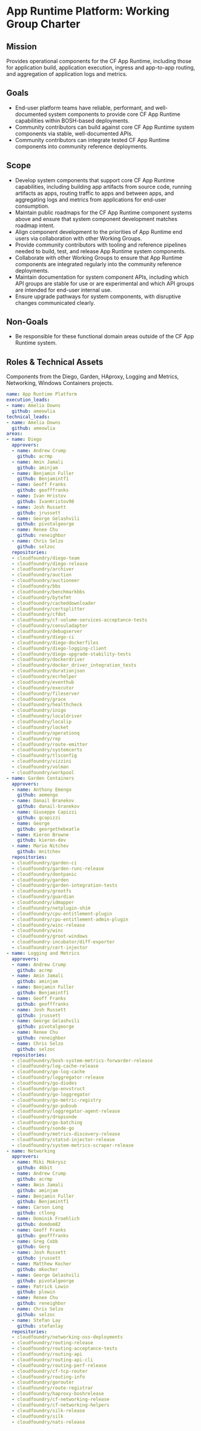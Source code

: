 # App Runtime Platform: Working Group Charter

## Mission

Provides operational components for the CF App Runtime, including those for application build, application execution, ingress and app-to-app routing, and aggregation of application logs and metrics.


## Goals

- End-user platform teams have reliable, performant, and well-documented system components to provide core CF App Runtime capabilities within BOSH-based deployments.
- Community contributors can build against core CF App Runtime system components via stable, well-documented APIs.
- Community contributors can integrate tested CF App Runtime components into community reference deployments.


## Scope

- Develop system components that support core CF App Runtime capabilities, including building app artifacts from source code, running artifacts as apps, routing traffic to apps and between apps, and aggregating logs and metrics from applications for end-user consumption.
- Maintain public roadmaps for the CF App Runtime component systems above and ensure that system component development matches roadmap intent.
- Align component development to the priorities of App Runtime end users via collaboration with other Working Groups.
- Provide community contributors with tooling and reference pipelines needed to build, test, and release App Runtime system components.
- Collaborate with other Working Groups to ensure that App Runtime components are integrated regularly into the community reference deployments.
- Maintain documentation for system component APIs, including which API groups are stable for use or are experimental and which API groups are intended for end-user internal use.
- Ensure upgrade pathways for system components, with disruptive changes communicated clearly.



## Non-Goals

- Be responsible for these functional domain areas outside of the CF App Runtime system.


## Roles & Technical Assets

Components from the Diego, Garden, HAproxy, Logging and Metrics, Networking, Windows Containers projects.

```yaml
name: App Runtime Platform
execution_leads:
- name: Amelia Downs
  github: ameowlia
technical_leads:
- name: Amelia Downs
  github: ameowlia
areas:
- name: Diego
  approvers:
  - name: Andrew Crump
    github: acrmp
  - name: Amin Jamali
    github: aminjam
  - name: Benjamin Fuller
    github: Benjamintf1
  - name: Geoff Franks
    github: geofffranks
  - name: Ivan Hristov
    github: IvanHristov98
  - name: Josh Russett
    github: jrussett
  - name: George Gelashvili
    github: pivotalgeorge
  - name: Renee Chu
    github: reneighbor
  - name: Chris Selzo
    github: selzoc
  repositories:
  - cloudfoundry/diego-team
  - cloudfoundry/diego-release
  - cloudfoundry/archiver
  - cloudfoundry/auction
  - cloudfoundry/auctioneer
  - cloudfoundry/bbs
  - cloudfoundry/benchmarkbbs
  - cloudfoundry/bytefmt
  - cloudfoundry/cacheddownloader
  - cloudfoundry/certsplitter
  - cloudfoundry/cfdot
  - cloudfoundry/cf-volume-services-acceptance-tests
  - cloudfoundry/consuladapter
  - cloudfoundry/debugserver
  - cloudfoundry/diego-ci
  - cloudfoundry/diego-dockerfiles
  - cloudfoundry/diego-logging-client
  - cloudfoundry/diego-upgrade-stability-tests
  - cloudfoundry/dockerdriver
  - cloudfoundry/docker_driver_integration_tests
  - cloudfoundry/durationjson
  - cloudfoundry/ecrhelper
  - cloudfoundry/eventhub
  - cloudfoundry/executor
  - cloudfoundry/fileserver
  - cloudfoundry/grace
  - cloudfoundry/healthcheck
  - cloudfoundry/inigo
  - cloudfoundry/localdriver
  - cloudfoundry/localip
  - cloudfoundry/locket
  - cloudfoundry/operationq
  - cloudfoundry/rep
  - cloudfoundry/route-emitter
  - cloudfoundry/systemcerts
  - cloudfoundry/tlsconfig
  - cloudfoundry/vizzini
  - cloudfoundry/volman
  - cloudfoundry/workpool
- name: Garden Containers
  approvers:
  - name: Anthony Emengo
    github: aemengo
  - name: Danail Branekov
    github: danail-branekov
  - name: Giuseppe Capizzi
    github: gcapizzi
  - name: George
    github: georgethebeatle
  - name: Kieron Browne
    github: kieron-dev
  - name: Mario Nitchev
    github: mnitchev
  repositories:
  - cloudfoundry/garden-ci
  - cloudfoundry/garden-runc-release
  - cloudfoundry/dontpanic
  - cloudfoundry/garden
  - cloudfoundry/garden-integration-tests
  - cloudfoundry/grootfs
  - cloudfoundry/guardian
  - cloudfoundry/idmapper
  - cloudfoundry/netplugin-shim
  - cloudfoundry/cpu-entitlement-plugin
  - cloudfoundry/cpu-entitlement-admin-plugin
  - cloudfoundry/winc-release
  - cloudfoundry/winc
  - cloudfoundry/groot-windows
  - cloudfoundry-incubator/diff-exporter
  - cloudfoundry/cert-injector
- name: Logging and Metrics
  approvers:
  - name: Andrew Crump
    github: acrmp
  - name: Amin Jamali
    github: aminjam
  - name: Benjamin Fuller
    github: Benjamintf1
  - name: Geoff Franks
    github: geofffranks
  - name: Josh Russett
    github: jrussett
  - name: George Gelashvili
    github: pivotalgeorge
  - name: Renee Chu
    github: reneighbor
  - name: Chris Selzo
    github: selzoc
  repositories:
  - cloudfoundry/bosh-system-metrics-forwarder-release
  - cloudfoundry/log-cache-release
  - cloudfoundry/go-log-cache
  - cloudfoundry/loggregator-release
  - cloudfoundry/go-diodes
  - cloudfoundry/go-envstruct
  - cloudfoundry/go-loggregator
  - cloudfoundry/go-metric-registry
  - cloudfoundry/go-pubsub
  - cloudfoundry/loggregator-agent-release
  - cloudfoundry/dropsonde
  - cloudfoundry/go-batching
  - cloudfoundry/sonde-go
  - cloudfoundry/metrics-discovery-release
  - cloudfoundry/statsd-injector-release
  - cloudfoundry/system-metrics-scraper-release
- name: Networking
  approvers:
  - name: Miki Mokrysz
    github: 46bit
  - name: Andrew Crump
    github: acrmp
  - name: Amin Jamali
    github: aminjam
  - name: Benjamin Fuller
    github: Benjamintf1
  - name: Carson Long
    github: ctlong
  - name: Dominik Froehlich
    github: domdom82
  - name: Geoff Franks
    github: geofffranks
  - name: Greg Cobb
    github: Gerg
  - name: Josh Russett
    github: jrussett
  - name: Matthew Kocher
    github: mkocher
  - name: George Gelashvili
    github: pivotalgeorge
  - name: Patrick Lowin
    github: plowin
  - name: Renee Chu
    github: reneighbor
  - name: Chris Selzo
    github: selzoc
  - name: Stefan Lay
    github: stefanlay
  repositories:
  - cloudfoundry/networking-oss-deployments
  - cloudfoundry/routing-release
  - cloudfoundry/routing-acceptance-tests
  - cloudfoundry/routing-api
  - cloudfoundry/routing-api-cli
  - cloudfoundry/routing-perf-release
  - cloudfoundry/cf-tcp-router
  - cloudfoundry/routing-info
  - cloudfoundry/gorouter
  - cloudfoundry/route-registrar
  - cloudfoundry/haproxy-boshrelease
  - cloudfoundry/cf-networking-release
  - cloudfoundry/cf-networking-helpers
  - cloudfoundry/silk-release
  - cloudfoundry/silk
  - cloudfoundry/nats-release
```
